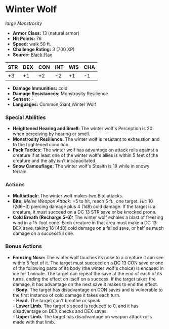 # Winter Wolf

*large* *Monstrosity*

- **Armor Class:** 13 (natural armor)
- **Hit Points:** 76 
- **Speed:** walk 50 ft.
- **Challenge Rating:** 3 (700 XP)
- **Source:** [Black Flag](https://koboldpress.com/kpstore/product/tovrpg-pg-mv/)

| STR | DEX | CON | INT | WIS | CHA |
| --- | --- | --- | --- | --- | --- |
| +3 | +1 | +2 | -2 | +1 | -1 |

- **Damage Immunities:** cold
- **Damage Resistances:** Monstrosity Resilience
- **Senses:** -
- **Languages:** Common,Giant,Winter Wolf

### Special Abilities

- **Heightened Hearing and Smell:** The winter wolf's Perception is 20 when perceiving by hearing or smell.
- **Monstrosity Resilience:** The winter wolf is resistant to exhaustion and to the frightened condition.
- **Pack Tactics:** The winter wolf has advantage on attack rolls against a creature if at least one of the winter wolf's allies is within 5 feet of the creature and the ally isn't incapacitated.
- **Snow Camouflage:** The winter wolf's Stealth is 18 while in snowy terrain.

### Actions

- **Multiattack:** The winter wolf makes two Bite attacks.
- **Bite:** _Melee Weapon Attack:_ +5 to hit, reach 5 ft., one target. _Hit:_ 10 (2d6+3) piercing damage plus 4 (1d8) cold damage. If the target is a creature, it must succeed on a DC 13 STR save or be knocked prone.
- **Cold Breath (Recharge 5-6):** The winter wolf exhales a blast of freezing wind in a 15-foot cone. Each creature in that area must make a DC 13 DEX save, taking 18 (4d8) cold damage on a failed save, or half as much damage on a successful one.

### Bonus Actions

- **Freezing Nose:** The winter wolf touches its nose to a creature it can see within 5 feet of it. The target must succeed on a DC 13 CON save or one of the following parts of its body (the winter wolf's choice) is encased in ice for 1 minute. The target can repeat the save at the end of each of its turns, ending the effect on itself on a success. If the target takes fire damage, it has advantage on the next save it makes to end the effect.<br>- **Body.** The target has disadvantage on CON saves and is vulnerable to the first instance of cold damage it takes each turn.<br>- **Head.** The target can't breathe or speak.<br>- **Lower Limb.** The target's speed is reduced to 0, and it has disadvantage on DEX checks and DEX saves.<br>- **Upper Limb.** The target has disadvantage on weapon attack rolls made with that limb.
